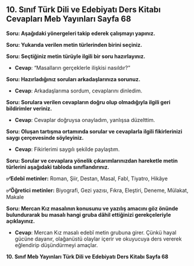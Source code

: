 ## 10. Sınıf Türk Dili ve Edebiyatı Ders Kitabı Cevapları Meb Yayınları Sayfa 68

**Soru: Aşağıdaki yönergeleri takip ederek çalışmayı yapınız.**

**Soru: Yukarıda verilen metin türlerinden birini seçiniz.**

**Soru: Seçtiğiniz metin türüyle ilgili bir soru hazırlayınız.**

* **Cevap**: “Masalların gerçeklerle ilişkisi nasıldır?”

**Soru: Hazırladığınız soruları arkadaşlarınıza sorunuz.**

* **Cevap**: Arkadaşlarıma sordum, cevaplarını dinledim.

**Soru: Sorulara verilen cevapların doğru olup olmadığıyla ilgili geri bildirimler veriniz.**

* **Cevap**: Cevaplar doğruysa onayladım, yanlışsa düzelttim.

**Soru: Oluşan tartışma ortamında sorular ve cevaplarla ilgili fikirlerinizi saygı çerçevesinde söyleyiniz.**

* **Cevap**: Fikirlerimi saygılı şekilde paylaştım.

**Soru: Sorular ve cevaplara yönelik çıkarımlarınızdan hareketle metin türlerini aşağıdaki tabloda sınıflandırınız.**

**✅Edebî metinler:** Roman, Şiir, Destan, Masal, Fabl, Tiyatro, Hikâye

**✅Öğretici metinler:** Biyografi, Gezi yazısı, Fıkra, Eleştiri, Deneme, Mülakat, Makale

**Soru: Mercan Kız masalının konusunu ve yazılış amacını göz önünde bulundurarak bu masalı hangi gruba dâhil ettiğinizi gerekçeleriyle açıklayınız.**

* **Cevap**: Mercan Kız masalı edebî metin grubuna girer. Çünkü hayal gücüne dayanır, olağanüstü olaylar içerir ve okuyucuya ders vererek eğlendirip düşündürmeyi amaçlar.

**10. Sınıf Meb Yayınları Türk Dili ve Edebiyatı Ders Kitabı Sayfa 68**